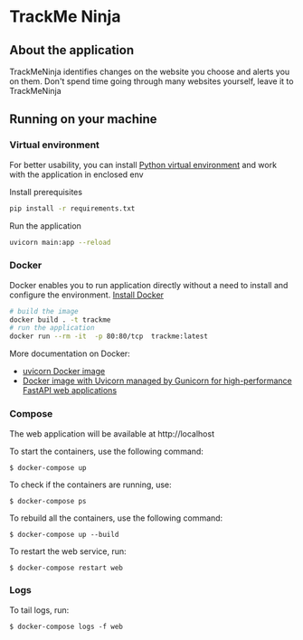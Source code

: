 # TrackMe Ninja

## About the application

TrackMeNinja identifies changes on the website you choose and alerts you on them. Don't spend time going through many websites yourself, leave it to TrackMeNinja

## Running on your machine

### Virtual environment

For better usability, you can install [Python virtual environment](https://packaging.python.org/en/latest/guides/installing-using-pip-and-virtual-environments/) and work with the application in enclosed env

Install prerequisites

```bash
pip install -r requirements.txt
```

Run the application

```bash
uvicorn main:app --reload
```

### Docker

Docker enables you to run application directly without a need to install and configure the environment. [Install Docker](https://docs.docker.com/engine/install/)

```bash
# build the image
docker build . -t trackme
# run the application
docker run --rm -it  -p 80:80/tcp  trackme:latest
```

More documentation on Docker:

- [uvicorn Docker image](https://docker-fastapi-projects.readthedocs.io/en/latest/uvicorn.html)
- [Docker image with Uvicorn managed by Gunicorn for high-performance FastAPI web applications ](https://pythonawesome.com/docker-image-with-uvicorn-managed-by-gunicorn-for-high-performance-fastapi-web-applications/)

### Compose
The web application will be available at http://localhost

To start the containers, use the following command:
```
$ docker-compose up
```
To check if the containers are running, use:
```
$ docker-compose ps
```
To rebuild all the containers, use the following command:
```
$ docker-compose up --build
```
To restart the web service, run:
```
$ docker-compose restart web
```

### Logs
To tail logs, run:
```
$ docker-compose logs -f web
```

